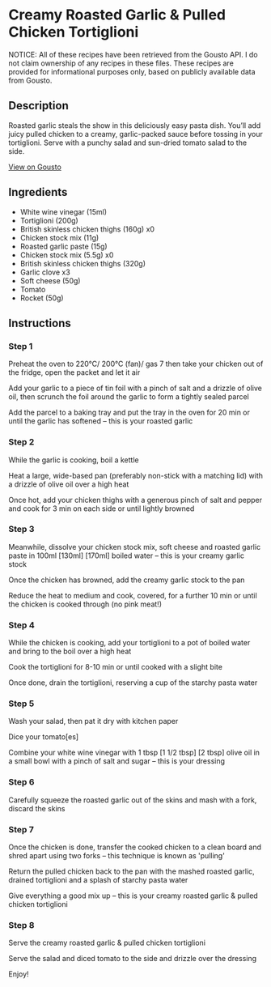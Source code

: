# Creamy Roasted Garlic & Pulled Chicken Tortiglioni

NOTICE: All of these recipes have been retrieved from the Gousto API. I do not claim ownership of any recipes in these files. These recipes are provided for informational purposes only, based on publicly available data from Gousto.

## Description

Roasted garlic steals the show in this deliciously easy pasta dish. You’ll add juicy pulled chicken to a creamy, garlic-packed sauce before tossing in your tortiglioni. Serve with a punchy salad and sun-dried tomato salad to the side.

[View on Gousto](https://www.gousto.co.uk/recipes/cookbook/creamy-roasted-garlic-pulled-chicken-tortiglioni)

## Ingredients

- White wine vinegar (15ml)
- Tortiglioni (200g)
- British skinless chicken thighs (160g) x0
- Chicken stock mix (11g)
- Roasted garlic paste (15g)
- Chicken stock mix (5.5g) x0
- British skinless chicken thighs (320g)
- Garlic clove x3
- Soft cheese (50g)
- Tomato
- Rocket (50g)

## Instructions


### Step 1

Preheat the oven to 220°C/ 200°C (fan)/ gas 7 then take your chicken out of the fridge, open the packet and let it air

Add your garlic to a piece of tin foil with a pinch of salt and a drizzle of olive oil, then scrunch the foil around the garlic to form a tightly sealed parcel

Add the parcel to a baking tray and put the tray in the oven for 20 min or until the garlic has softened – this is your roasted garlic


### Step 2

While the garlic is cooking, boil a kettle

Heat a large, wide-based pan (preferably non-stick with a matching lid) with a drizzle of olive oil over a high heat

Once hot, add your chicken thighs with a generous pinch of salt and pepper and cook for 3 min on each side or until lightly browned


### Step 3

Meanwhile, dissolve your chicken stock mix, soft cheese and roasted garlic paste in 100ml <span class="text-purple">[130ml]</span> <span class="text-danger">[170ml] </span>boiled water – this is your creamy garlic stock

Once the chicken has browned, add the creamy garlic stock to the pan

Reduce the heat to medium and cook, covered, for a further 10 min or until the chicken is cooked through (no pink meat!)


### Step 4

While the chicken is cooking, add your tortiglioni to a pot of boiled water and bring to the boil over a high heat

Cook the tortiglioni for 8-10 min or until cooked with a slight bite

Once done, drain the tortiglioni, reserving a cup of the starchy pasta water


### Step 5

Wash your salad, then pat it dry with kitchen paper

Dice your tomato[es]

Combine your white wine vinegar with 1 tbsp <span class="text-purple">[1 1/2 tbsp]</span> <span class="text-danger">[2 tbsp]</span> olive oil in a small bowl with a pinch of salt and sugar – this is your dressing


### Step 6

Carefully squeeze the roasted garlic out of the skins and mash with a fork, discard the skins


### Step 7

Once the chicken is done, transfer the cooked chicken to a clean board and shred apart using two forks – this technique is known as 'pulling'

Return the pulled chicken back to the pan with the mashed roasted garlic, drained tortiglioni and a splash of starchy pasta water

Give everything a good mix up – this is your creamy roasted garlic & pulled chicken tortiglioni

### Step 8

Serve the creamy roasted garlic & pulled chicken tortiglioni

Serve the salad and diced tomato to the side and drizzle over the dressing

Enjoy!

